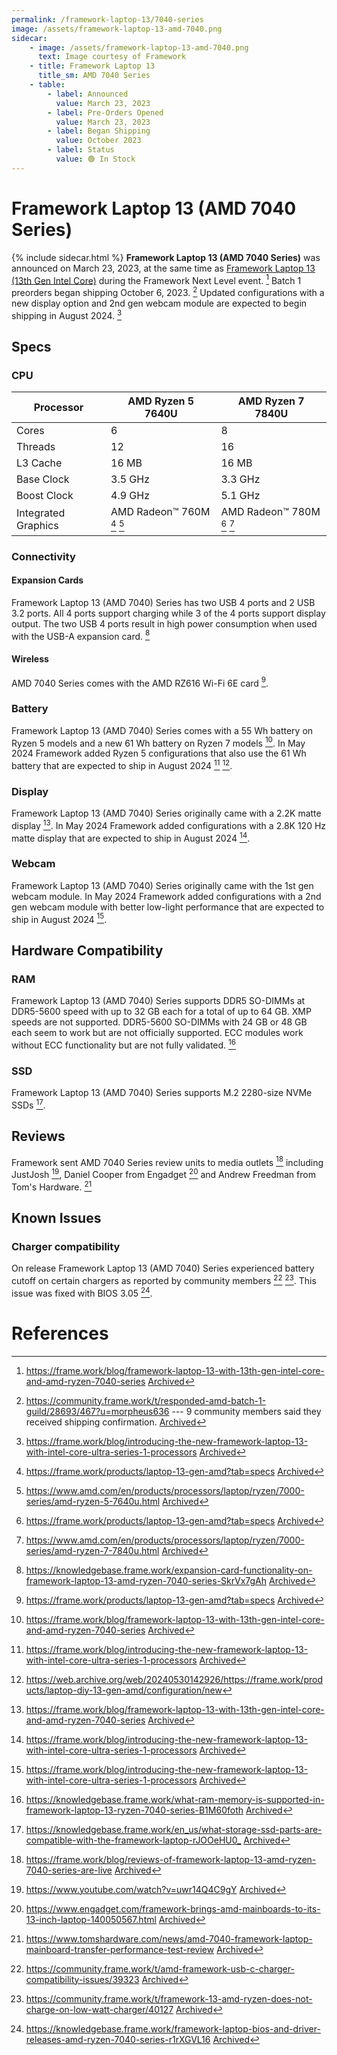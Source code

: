 ```yaml
---
permalink: /framework-laptop-13/7040-series
image: /assets/framework-laptop-13-amd-7040.png
sidecar:
    - image: /assets/framework-laptop-13-amd-7040.png
      text: Image courtesy of Framework
    - title: Framework Laptop 13
      title_sm: AMD 7040 Series
    - table:
        - label: Announced
          value: March 23, 2023
        - label: Pre-Orders Opened
          value: March 23, 2023
        - label: Began Shipping
          value: October 2023
        - label: Status
          value: 🟢 In Stock
---
```

# Framework Laptop 13 (AMD 7040 Series)
{% include sidecar.html %}
**Framework Laptop 13 (AMD 7040 Series)** was announced on March 23, 2023, at the same time as [Framework Laptop 13 (13th Gen Intel Core)](/framework-laptop-13/13th-gen) during the Framework Next Level event. [^1] Batch 1 preorders began shipping October 6, 2023. [^2] Updated configurations with a new display option and 2nd gen webcam module are expected to begin shipping in August 2024. [^16]

## Specs
### CPU

| Processor           | AMD Ryzen 5 7640U          | AMD Ryzen 7 7840U          |
| ------------------- | -------------------------- | -------------------------- |
| Cores               | 6                          | 8                          |
| Threads             | 12                         | 16                         |                        
| L3 Cache            | 16 MB                      | 16 MB                      |
| Base Clock          | 3.5 GHz                    | 3.3 GHz                    |
| Boost Clock         | 4.9 GHz                    | 5.1 GHz                    |
| Integrated Graphics | AMD Radeon™ 760M [^7] [^8] | AMD Radeon™ 780M [^7] [^9] |

### Connectivity
#### Expansion Cards
Framework Laptop 13 (AMD 7040) Series has two USB 4 ports and 2 USB 3.2 ports. All 4 ports support charging while 3 of the 4 ports support display output. The two USB 4 ports result in high power consumption when used with the USB-A expansion card. [^10]

#### Wireless
AMD 7040 Series comes with the AMD RZ616 Wi-Fi 6E card [^7].

### Battery
Framework Laptop 13 (AMD 7040) Series comes with a 55 Wh battery on Ryzen 5 models and a new 61 Wh battery on Ryzen 7 models [^1]. In May 2024 Framework added Ryzen 5 configurations that also use the 61 Wh battery that are expected to ship in August 2024 [^16] [^17].

### Display
Framework Laptop 13 (AMD 7040) Series originally came with a 2.2K matte display [^1]. In May 2024 Framework added configurations with a 2.8K 120 Hz matte display that are expected to ship in August 2024 [^16].

### Webcam 
Framework Laptop 13 (AMD 7040) Series originally came with the 1st gen webcam module. In May 2024 Framework added configurations with a 2nd gen webcam module with better low-light performance that are expected to ship in August 2024 [^16].

## Hardware Compatibility
### RAM
Framework Laptop 13 (AMD 7040) Series supports DDR5 SO-DIMMs at DDR5-5600 speed with up to 32 GB each for a total of up to 64 GB. XMP speeds are not supported. DDR5-5600 SO-DIMMs with 24 GB or 48 GB each seem to work but are not officially supported. ECC modules work without ECC functionality but are not fully validated. [^11]

### SSD
Framework Laptop 13 (AMD 7040) Series supports M.2 2280-size NVMe SSDs [^12].

## Reviews
Framework sent AMD 7040 Series review units to media outlets [^3] including JustJosh [^4], Daniel Cooper from Engadget [^5] and Andrew Freedman from Tom's Hardware. [^6]
## Known Issues
### Charger compatibility
On release Framework Laptop 13 (AMD 7040) Series experienced battery cutoff on certain chargers as reported by community members [^13] [^14]. This issue was fixed with BIOS 3.05 [^15].

# References
[^1]: <https://frame.work/blog/framework-laptop-13-with-13th-gen-intel-core-and-amd-ryzen-7040-series> [Archived](http://web.archive.org/web/20250110181421/https://frame.work/blog/framework-laptop-13-with-13th-gen-intel-core-and-amd-ryzen-7040-series) 
[^2]: <https://community.frame.work/t/responded-amd-batch-1-guild/28693/467?u=morpheus636> --- 9 community members said they received shipping confirmation. [Archived](http://web.archive.org/web/20250110182414/https://community.frame.work/t/responded-amd-batch-1-guild/28693/467?u=morpheus636) 
[^3]: <https://frame.work/blog/reviews-of-framework-laptop-13-amd-ryzen-7040-series-are-live> [Archived](http://web.archive.org/web/20241217191619/https://frame.work/blog/reviews-of-framework-laptop-13-amd-ryzen-7040-series-are-live) 
[^4]: <https://www.youtube.com/watch?v=uwr14Q4C9gY> [Archived](https://web.archive.org/save/https://www.youtube.com/watch?v=uwr14Q4C9gY) 
[^5]: <https://www.engadget.com/framework-brings-amd-mainboards-to-its-13-inch-laptop-140050567.html> [Archived](http://web.archive.org/web/20240529204046/https://www.engadget.com/framework-brings-amd-mainboards-to-its-13-inch-laptop-140050567.html) 
[^6]: <https://www.tomshardware.com/news/amd-7040-framework-laptop-mainboard-transfer-performance-test-review> [Archived](http://web.archive.org/web/20250110171227/https://www.tomshardware.com/news/amd-7040-framework-laptop-mainboard-transfer-performance-test-review) 
[^7]: <https://frame.work/products/laptop-13-gen-amd?tab=specs> [Archived](http://web.archive.org/web/20241217192235/https://frame.work/products/laptop-13-gen-amd?tab=specs) 
[^8]: <https://www.amd.com/en/products/processors/laptop/ryzen/7000-series/amd-ryzen-5-7640u.html> [Archived](http://web.archive.org/web/20241206211415/https://www.amd.com/en/products/processors/laptop/ryzen/7000-series/amd-ryzen-5-7640u.html) 
[^9]: <https://www.amd.com/en/products/processors/laptop/ryzen/7000-series/amd-ryzen-7-7840u.html> [Archived](http://web.archive.org/web/20250110063516/https://www.amd.com/en/products/processors/laptop/ryzen/7000-series/amd-ryzen-7-7840u.html) 
[^10]: <https://knowledgebase.frame.work/expansion-card-functionality-on-framework-laptop-13-amd-ryzen-7040-series-SkrVx7gAh> [Archived](http://web.archive.org/web/20250110172228/https://knowledgebase.frame.work/expansion-card-functionality-on-framework-laptop-13-amd-ryzen-7040-series-SkrVx7gAh) 
[^11]: <https://knowledgebase.frame.work/what-ram-memory-is-supported-in-framework-laptop-13-ryzen-7040-series-B1M60foth> [Archived](http://web.archive.org/web/20250110172257/https://knowledgebase.frame.work/what-ram-memory-is-supported-in-framework-laptop-13-ryzen-7040-series-B1M60foth) 
[^12]: <https://knowledgebase.frame.work/en_us/what-storage-ssd-parts-are-compatible-with-the-framework-laptop-rJOOeHU0_> [Archived](http://web.archive.org/web/20250110215023/https://knowledgebase.frame.work/en_us/what-storage-ssd-parts-are-compatible-with-the-framework-laptop-rJOOeHU0_) 
[^13]: <https://community.frame.work/t/amd-framework-usb-c-charger-compatibility-issues/39323> [Archived](http://web.archive.org/web/20250110172401/https://community.frame.work/t/amd-framework-usb-c-charger-compatibility-issues/39323) 
[^14]: <https://community.frame.work/t/framework-13-amd-ryzen-does-not-charge-on-low-watt-charger/40127> [Archived](http://web.archive.org/web/20250110071834/https://community.frame.work/t/framework-13-amd-ryzen-does-not-charge-on-low-watt-charger/40127) 
[^15]: <https://knowledgebase.frame.work/framework-laptop-bios-and-driver-releases-amd-ryzen-7040-series-r1rXGVL16> [Archived](http://web.archive.org/web/20240418210910/https://knowledgebase.frame.work/framework-laptop-bios-and-driver-releases-amd-ryzen-7040-series-r1rXGVL16) 
[^16]: <https://frame.work/blog/introducing-the-new-framework-laptop-13-with-intel-core-ultra-series-1-processors> [Archived](https://web.archive.org/web/20250111213725/https://frame.work/blog/introducing-the-new-framework-laptop-13-with-intel-core-ultra-series-1-processors) 
[^17]: <https://web.archive.org/web/20240530142926/https://frame.work/products/laptop-diy-13-gen-amd/configuration/new>
